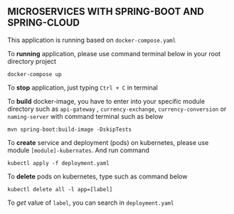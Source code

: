 MICROSERVICES WITH SPRING-BOOT AND SPRING-CLOUD
-

This application is running based on `docker-compose.yaml`

To **running** application, please use command terminal below in your root directory project

    docker-compose up

To **stop** application, just typing `Ctrl + C` in terminal

To **build** docker-image, you have to enter into your specific module directory such as `api-gateway` , `currency-exchange`, `currency-conversion` or `naming-server` with command terminal such as below

    mvn spring-boot:build-image -DskipTests

To **create** service and deployment (pods) on kubernetes, please use module `[module]-kubernates`. And run command 

    kubectl apply -f deployment.yaml

To **delete** pods on kubernetes, type such as command below

    kubectl delete all -l app=[label]

To *get* value of `label`, you can search in `deployment.yaml`


